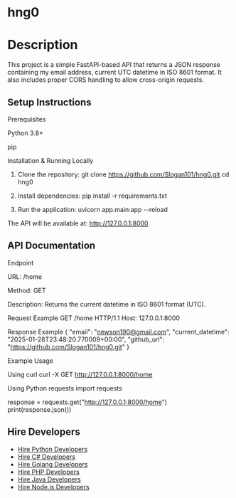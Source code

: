 # hng0
# Description

This project is a simple FastAPI-based API that returns a JSON response containing my email address,  current UTC datetime in ISO 8601 format. It also includes proper CORS handling to allow cross-origin requests.

## Setup Instructions

Prerequisites

Python 3.8+

pip 

Installation & Running Locally

1. Clone the repository:
git clone https://github.com/Slogan101/hng0.git
cd hng0

2. Install dependencies:
pip install -r requirements.txt

3. Run the application:
uvicorn app.main:app --reload

The API will be available at: http://127.0.0.1:8000

## API Documentation

Endpoint

URL: /home

Method: GET

Description: Returns the current datetime in ISO 8601 format (UTC).

Request Example
GET /home HTTP/1.1
Host: 127.0.0.1:8000

Response Example
{
  "email": "newson190@gmail.com",
  "current_datetime": "2025-01-28T23:48:20.770009+00:00",
  "github_url": "https://github.com/Slogan101/hng0.git"
}

Example Usage

Using curl
curl -X GET http://127.0.0.1:8000/home

Using Python requests
import requests

response = requests.get("http://127.0.0.1:8000/home")
print(response.json())

## Hire Developers
- [Hire Python Developers](https://hng.tech/hire/python-developers)
- [Hire C# Developers](https://hng.tech/hire/csharp-developers)
- [Hire Golang Developers](https://hng.tech/hire/golang-developers)
- [Hire PHP Developers](https://hng.tech/hire/php-developers)
- [Hire Java Developers](https://hng.tech/hire/java-developers)
- [Hire Node.js Developers](https://hng.tech/hire/nodejs-developers)
